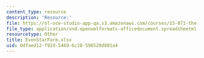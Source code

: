 ```yaml
---
content_type: resource
description: 'Resource:'
file: https://ol-ocw-studio-app-qa.s3.amazonaws.com/courses/15-071-the-analytics-edge-spring-2017/0dfaed12f92d54696c28596520d801a4_EvenStarFarm.xlsx
file_type: application/vnd.openxmlformats-officedocument.spreadsheetml.sheet
resourcetype: Other
title: EvenStarFarm.xlsx
uid: 0dfaed12-f92d-5469-6c28-596520d801a4
---
```

